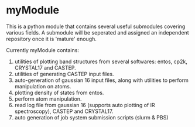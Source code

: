 # myModule

This is a python module that contains several useful submodules covering various fields. A submodule will be seperated and assigned an independent repository once it is 'mature' enough.

Currently myModule contains:

 1. utilities of plotting band structures from several softwares: entos, cp2k, CRYSTAL17 and CASTEP.
 2. utilities of generating CASTEP input files.
 3. auto-generation of gaussian 16 input files, along with utilities to perform manipulation on atoms.
 4. plotting density of states from entos.
 5. perform atom manipulation.
 6. read log file from gaussian 16 (supports auto plotting of IR spectroscopy), CASTEP and CRYSTAL17.
 7. auto generation of job system submission scripts (slurm & PBS)
